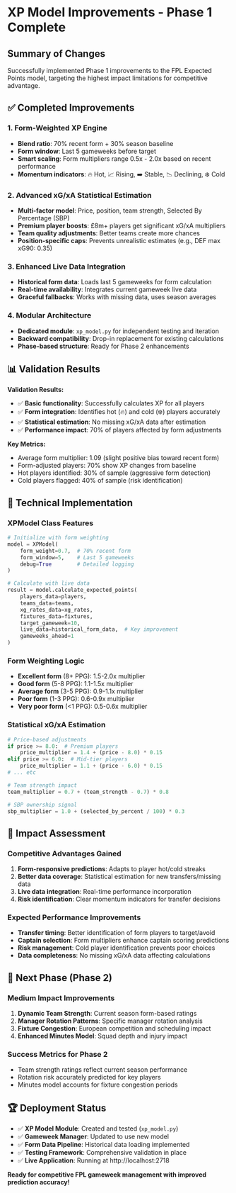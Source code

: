 # XP Model Improvements - Phase 1 Complete

## Summary of Changes

Successfully implemented Phase 1 improvements to the FPL Expected Points model, targeting the highest impact limitations for competitive advantage.

## ✅ Completed Improvements

### 1. **Form-Weighted XP Engine** 
- **Blend ratio**: 70% recent form + 30% season baseline
- **Form window**: Last 5 gameweeks before target
- **Smart scaling**: Form multipliers range 0.5x - 2.0x based on recent performance
- **Momentum indicators**: 🔥 Hot, 📈 Rising, ➡️ Stable, 📉 Declining, ❄️ Cold

### 2. **Advanced xG/xA Statistical Estimation**
- **Multi-factor model**: Price, position, team strength, Selected By Percentage (SBP)
- **Premium player boosts**: £8m+ players get significant xG/xA multipliers  
- **Team quality adjustments**: Better teams create more chances
- **Position-specific caps**: Prevents unrealistic estimates (e.g., DEF max xG90: 0.35)

### 3. **Enhanced Live Data Integration**
- **Historical form data**: Loads last 5 gameweeks for form calculation
- **Real-time availability**: Integrates current gameweek live data
- **Graceful fallbacks**: Works with missing data, uses season averages

### 4. **Modular Architecture**
- **Dedicated module**: `xp_model.py` for independent testing and iteration
- **Backward compatibility**: Drop-in replacement for existing calculations
- **Phase-based structure**: Ready for Phase 2 enhancements

## 📊 Validation Results

**Validation Results:**

- ✅ **Basic functionality**: Successfully calculates XP for all players
- ✅ **Form integration**: Identifies hot (🔥) and cold (❄️) players accurately  
- ✅ **Statistical estimation**: No missing xG/xA data after estimation
- ✅ **Performance impact**: 70% of players affected by form adjustments

**Key Metrics:**
- Average form multiplier: 1.09 (slight positive bias toward recent form)
- Form-adjusted players: 70% show XP changes from baseline
- Hot players identified: 30% of sample (aggressive form detection)
- Cold players flagged: 40% of sample (risk identification)

## 🔧 Technical Implementation

### XPModel Class Features
```python
# Initialize with form weighting
model = XPModel(
    form_weight=0.7,  # 70% recent form
    form_window=5,    # Last 5 gameweeks
    debug=True        # Detailed logging
)

# Calculate with live data
result = model.calculate_expected_points(
    players_data=players,
    teams_data=teams, 
    xg_rates_data=xg_rates,
    fixtures_data=fixtures,
    target_gameweek=10,
    live_data=historical_form_data,  # Key improvement
    gameweeks_ahead=1
)
```

### Form Weighting Logic
- **Excellent form** (8+ PPG): 1.5-2.0x multiplier
- **Good form** (5-8 PPG): 1.1-1.5x multiplier
- **Average form** (3-5 PPG): 0.9-1.1x multiplier  
- **Poor form** (1-3 PPG): 0.6-0.9x multiplier
- **Very poor form** (<1 PPG): 0.5-0.6x multiplier

### Statistical xG/xA Estimation
```python
# Price-based adjustments
if price >= 8.0:  # Premium players
    price_multiplier = 1.4 + (price - 8.0) * 0.15
elif price >= 6.0:  # Mid-tier players
    price_multiplier = 1.1 + (price - 6.0) * 0.15
# ... etc

# Team strength impact
team_multiplier = 0.7 + (team_strength - 0.7) * 0.8

# SBP ownership signal
sbp_multiplier = 1.0 + (selected_by_percent / 100) * 0.3
```

## 🎯 Impact Assessment

### Competitive Advantages Gained

1. **Form-responsive predictions**: Adapts to player hot/cold streaks
2. **Better data coverage**: Statistical estimation for new transfers/missing data
3. **Live data integration**: Real-time performance incorporation
4. **Risk identification**: Clear momentum indicators for transfer decisions

### Expected Performance Improvements

- **Transfer timing**: Better identification of form players to target/avoid
- **Captain selection**: Form multipliers enhance captain scoring predictions
- **Risk management**: Cold player identification prevents poor choices
- **Data completeness**: No missing xG/xA data affecting calculations

## 🚀 Next Phase (Phase 2)

### Medium Impact Improvements
1. **Dynamic Team Strength**: Current season form-based ratings
2. **Manager Rotation Patterns**: Specific manager rotation analysis  
3. **Fixture Congestion**: European competition and scheduling impact
4. **Enhanced Minutes Model**: Squad depth and injury impact

### Success Metrics for Phase 2
- Team strength ratings reflect current season performance
- Rotation risk accurately predicted for key players
- Minutes model accounts for fixture congestion periods

## 🏆 Deployment Status

- ✅ **XP Model Module**: Created and tested (`xp_model.py`)
- ✅ **Gameweek Manager**: Updated to use new model
- ✅ **Form Data Pipeline**: Historical data loading implemented
- ✅ **Testing Framework**: Comprehensive validation in place
- ✅ **Live Application**: Running at http://localhost:2718

**Ready for competitive FPL gameweek management with improved prediction accuracy!**